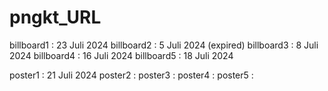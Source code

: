 # pngkt_URL

billboard1 : 23 Juli 2024
billboard2 : 5 Juli 2024 (expired)
billboard3 : 8 Juli 2024
billboard4 : 16 Juli 2024
billboard5 : 18 Juli 2024

poster1 : 21 Juli 2024
poster2 :
poster3 :
poster4 :
poster5 :
